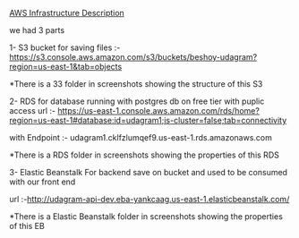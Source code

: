 [AWS Infrastructure Description](./Documentation/infrastructure%20Diagram.png)

we had 3 parts 

1- S3 bucket for saving files :- https://s3.console.aws.amazon.com/s3/buckets/beshoy-udagram?region=us-east-1&tab=objects

*There is a 33 folder in screenshots showing the structure of this S3

2- RDS for database running with postgres db on free tier with puplic access 
url :- https://us-east-1.console.aws.amazon.com/rds/home?region=us-east-1#database:id=udagram1;is-cluster=false;tab=connectivity

with Endpoint :- udagram1.cklfzlumqef9.us-east-1.rds.amazonaws.com

*There is a RDS folder in screenshots showing the properties of this RDS 

3- Elastic Beanstalk For backend save on bucket and used to be consumed with our front end

url :-http://udagram-api-dev.eba-yankcaag.us-east-1.elasticbeanstalk.com/

*There is a Elastic Beanstalk folder in screenshots showing the properties of this EB 
